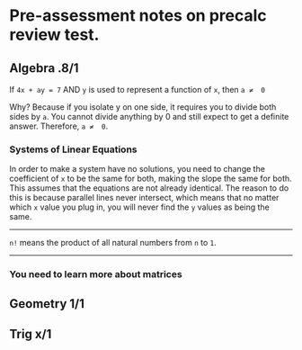 # Pre-assessment notes on precalc review test.

## Algebra .8/1

If `4x + ay = 7` AND `y` is used to represent a function of `x`, then `a ≠  0`

Why? Because if you isolate y on one side, it requires you to divide both sides by `a`. You cannot divide anything by 0 and still expect to get a definite answer. Therefore, `a ≠  0`.



### Systems of Linear Equations

In order to make a system have no solutions, you need to change the coefficient of `x` to be the same for both, making the slope the same for both. This assumes that the equations are not already identical. The reason to do this is because parallel lines never intersect, which means that no matter which `x` value you plug in, you will never find the `y` values as being the same. 


***

`n!` means the product of all natural numbers from `n` to `1`.

***

### You need to learn more about matrices

## Geometry 1/1

## Trig x/1
